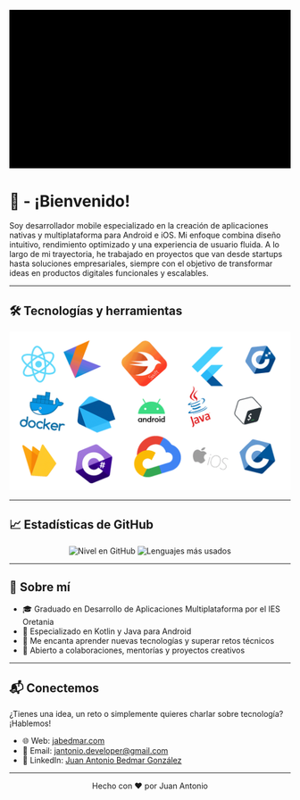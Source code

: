 ![Banner Presentation](resources/banner-multiplatform-not-loop.gif)

# 👋 - ¡Bienvenido!

Soy desarrollador mobile especializado en la creación de aplicaciones nativas y multiplataforma para Android e iOS. Mi enfoque combina diseño intuitivo, rendimiento optimizado y una experiencia de usuario fluida. A lo largo de mi trayectoria, he trabajado en proyectos que van desde startups hasta soluciones empresariales, siempre con el objetivo de transformar ideas en productos digitales funcionales y escalables.

---

## 🛠 Tecnologías y herramientas

![Banner Presentation](resources/banner-piston-tecnologies.gif)

---

## 📈 Estadísticas de GitHub

<p align="center">
  <img src="https://awesome-github-stats.azurewebsites.net/user-stats/NonoDev-72?cardType=level&theme=dark" alt="Nivel en GitHub" width="350"/>
  <img src="https://github-readme-stats.vercel.app/api/top-langs/?username=NonoDev-72&layout=compact&theme=dark" alt="Lenguajes más usados" width="350"/>
</p>

---

## 🧠 Sobre mí

- 🎓 Graduado en Desarrollo de Aplicaciones Multiplataforma por el IES Oretania  
- 📱 Especializado en Kotlin y Java para Android  
- 🚀 Me encanta aprender nuevas tecnologías y superar retos técnicos  
- 🤝 Abierto a colaboraciones, mentorías y proyectos creativos  

---

## 📬 Conectemos

¿Tienes una idea, un reto o simplemente quieres charlar sobre tecnología? ¡Hablemos!

- 🌐 Web: [jabedmar.com](https://jabedmar.com)  
- 📧 Email: [jantonio.developer@gmail.com](mailto:jantonio.developer@gmail.com)  
- 💼 LinkedIn: [Juan Antonio Bedmar González](https://www.linkedin.com/in/juan-antonio-bedmar-gonz%C3%A1lez-79202127b/)  

---

<p align="center">
  Hecho con ❤️ por Juan Antonio  
</p>
